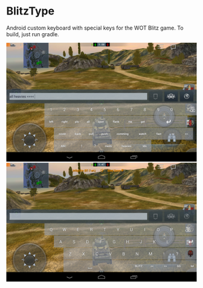 # BlitzType

Android custom keyboard with special keys for the WOT Blitz game. To build, just run gradle.

![Screenshot](Screenshot_2016-12-31-13-56-56.png)
![Screenshot](Screenshot_2016-12-31-13-57-06.png)

